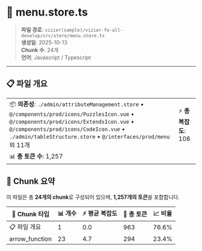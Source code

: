 # 📄 menu.store.ts

> **파일 경로**: `vizier(sample)/vizier-fe-all-develop/src/store/menu.store.ts`  
> **생성일**: 2025-10-13  
> **Chunk 수**: 24개  
> **언어**: Javascript / Typescript
---


## 📋 파일 개요

| | |
|--|--|
| 📦 **의존성**: `./admin/attributeManagement.store` • `@/components/prod/icons/PuzzlesIcon.vue` • `@/components/prod/icons/ExtendsIcon.vue` • `@/components/prod/icons/CodeIcon.vue` • `./admin/tableStructure.store` • `@/interfaces/prod/menu` 외 11개 | ⚡ **총 복잡도**: 108 |
| 📊 **총 토큰 수**: 1,257 |  |






## 🧩 Chunk 요약

이 파일은 총 **24개의 chunk**로 구성되어 있으며, **1,257개의 토큰**을 포함합니다.

| 🧩 Chunk 타입 | 📊 개수 | ⚡ 평균 복잡도 | 📝 총 토큰 | 📈 비율 |
|---------------|--------|-------------|----------|--------|
| 📋 파일 개요 | 1 | 0.0 | 963 | 76.6% |
| arrow_function | 23 | 4.7 | 294 | 23.4% |

